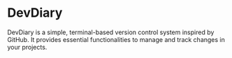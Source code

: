 # DevDiary
DevDiary is a simple, terminal-based version control system inspired by GitHub. It provides essential functionalities to manage and track changes in your projects. 
